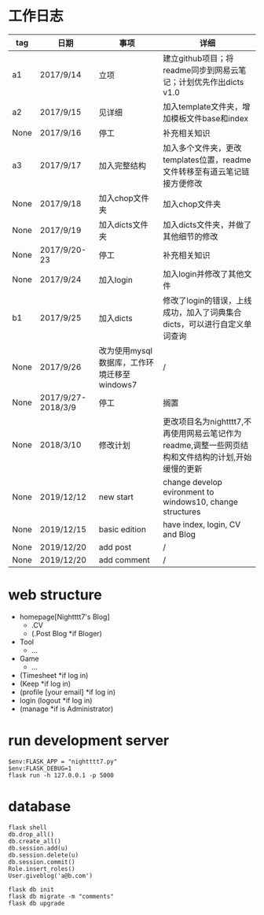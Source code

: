 # 工作日志

| tag  | 日期                 | 事项                           | 详细                                                         |
| ---- | ------------------ | ---------------------------- | ---------------------------------------------------------- |
| a1   | 2017/9/14          | 立项                           | 建立github项目；将readme同步到网易云笔记；计划优先作出dicts v1.0                |
| a2   | 2017/9/15          | 见详细                          | 加入template文件夹，增加模板文件base和index                             |
| None | 2017/9/16          | 停工                           | 补充相关知识                                                     |
| a3   | 2017/9/17          | 加入完整结构                       | 加入多个文件夹，更改templates位置，readme文件转移至有道云笔记链接方便修改               |
| None | 2017/9/18          | 加入chop文件夹                    | 加入chop文件夹                                                  |
| None | 2017/9/19          | 加入dicts文件夹                   | 加入dicts文件夹，并做了其他细节的修改                                      |
| None | 2017/9/20-23       | 停工                           | 补充相关知识                                                     |
| None | 2017/9/24          | 加入login                      | 加入login并修改了其他文件                                            |
| b1   | 2017/9/25          | 加入dicts                      | 修改了login的错误，上线成功，加入了词典集合dicts，可以进行自定义单词查询                  |
| None | 2017/9/26          | 改为使用mysql数据库，工作环境迁移至windows7 |         /                                                  |
| None | 2017/9/27-2018/3/9 | 停工                           | 搁置                                                         |
| None | 2018/3/10          | 修改计划                         | 更改项目名为nightttt7,不再使用网易云笔记作为readme,调整一些网页结构和文件结构的计划,开始缓慢的更新 |
| None | 2019/12/12         | new start                    | change develop evironment to windows10, change structures  |
| None | 2019/12/15         | basic edition                | have index, login, CV and Blog                             |
| None | 2019/12/20         | add post                     | /                                                          |
| None | 2019/12/20         | add comment                  | /                                                          |

# web structure

- homepage[Nightttt7's Blog]
    - .CV
    - (.Post Blog *if Bloger)
- Tool
    - ...
- Game
    - ...
- (Timesheet *if log in)
- (Keep *if log in)
- (profile [your email] *if log in)
- login (logout *if log in)
- (manage *if is Administrator)

# run development server

```
$env:FLASK_APP = "nightttt7.py"
$env:FLASK_DEBUG=1
flask run -h 127.0.0.1 -p 5000
```

# database

```
flask shell
db.drop_all()
db.create_all()
db.session.add(u)
db.session.delete(u)
db.session.commit()
Role.insert_roles()
User.giveblog('a@b.com')
```

```
flask db init
flask db migrate -m "comments"
flask db upgrade
```
